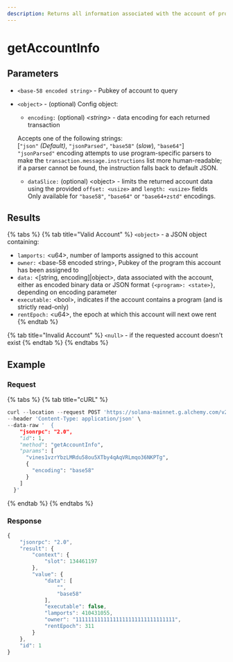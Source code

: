 ```yaml
---
description: Returns all information associated with the account of provided Pubkey
---
```


# getAccountInfo

## **Parameters**

* `<base-58 encoded string>` - Pubkey of account to query
*   `<object>` - (optional) Config object:

    * `encoding:` (optional) _\<string>_ - data encoding for each returned transaction

    Accepts one of the following strings:\
    \[`"json"` _(Default)_, `"jsonParsed"`, `"base58"` (_slow_), `"base64"`] \
    &#x20;`"jsonParsed"` encoding attempts to use program-specific parsers to make the `transaction.message.instructions` list more human-readable; if a parser cannot be found, the instruction falls back to default JSON.&#x20;

    * `dataSlice:` (optional) \<object> - limits the returned account data using the provided `offset: <usize>` and `length: <usize>` fields\
      Only available for `"base58"`, `"base64"` or `"base64+zstd"` encodings.

## **Results**

{% tabs %}
{% tab title="Valid Account" %}
`<object>` - a JSON object containing:

* `lamports:` \<u64>, number of lamports assigned to this account
* `owner:` \<base-58 encoded string>, Pubkey of the program this account has been assigned to
* `data:` <\[string, encoding]|object>, data associated with the account, either as encoded binary data or JSON format `{<program>: <state>}`, depending on encoding parameter
* `executable:` \<bool>, indicates if the account contains a program (and is strictly read-only)
* `rentEpoch:` \<u64>, the epoch at which this account will next owe rent
{% endtab %}

{% tab title="Invalid Account" %}
`<null>` - if the requested account doesn't exist
{% endtab %}
{% endtabs %}

## Example

### Request

{% tabs %}
{% tab title="cURL" %}
```python
curl --location --request POST 'https://solana-mainnet.g.alchemy.com/v2/demo' \
--header 'Content-Type: application/json' \
--data-raw '  {
    "jsonrpc": "2.0",
    "id": 1,
    "method": "getAccountInfo",
    "params": [
      "vines1vzrYbzLMRdu58ou5XTby4qAqVRLmqo36NKPTg",
      {
        "encoding": "base58"
      }
    ]
  }'
```
{% endtab %}
{% endtabs %}

### Response

```javascript
{
    "jsonrpc": "2.0",
    "result": {
        "context": {
            "slot": 134461197
        },
        "value": {
            "data": [
                "",
                "base58"
            ],
            "executable": false,
            "lamports": 410431055,
            "owner": "11111111111111111111111111111111",
            "rentEpoch": 311
        }
    },
    "id": 1
}
```
